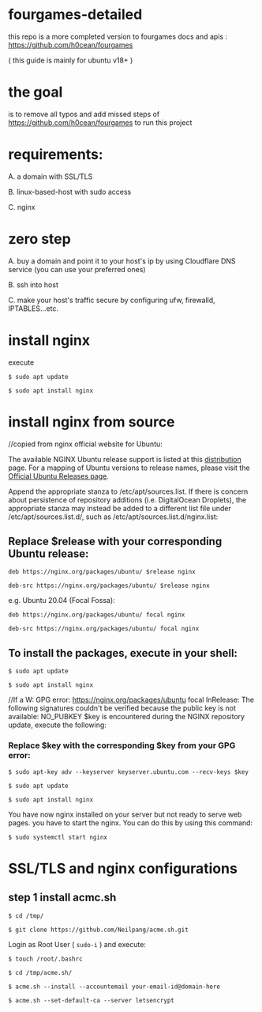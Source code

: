# fourgames-detailed
this repo is a more completed version  to fourgames docs and apis : https://github.com/h0cean/fourgames

( this guide is mainly for  ubuntu v18+ )

# the goal 
  is to remove all typos and add missed steps of 
  https://github.com/h0cean/fourgames  to run this project

# requirements:
A. a domain with SSL/TLS

B. linux-based-host with sudo access 

C. nginx 

# zero step

A. buy a domain and point it to your host's ip by using Cloudflare DNS service
(you can use your preferred ones)

B. ssh into host

C. make your host's traffic secure by configuring ufw, firewalld, IPTABLES...etc.



# install nginx 

execute

`$ sudo apt update`

`$ sudo apt install nginx`

# install nginx from source
//copied from nginx official website for Ubuntu:

The available NGINX Ubuntu release support is listed at this [distribution](https://nginx.org/packages/ubuntu/dists/) page. For a mapping of Ubuntu versions to release names, please visit the [Official Ubuntu Releases page](https://wiki.ubuntu.com/Releases).

Append the appropriate stanza to /etc/apt/sources.list. If there is concern about persistence of repository additions (i.e. DigitalOcean Droplets), the appropriate stanza may instead be added to a different list file under /etc/apt/sources.list.d/, such as /etc/apt/sources.list.d/nginx.list:
## Replace $release with your corresponding Ubuntu release:

`deb https://nginx.org/packages/ubuntu/ $release nginx`

`deb-src https://nginx.org/packages/ubuntu/ $release nginx`

e.g. Ubuntu 20.04 (Focal Fossa):
  
  `deb https://nginx.org/packages/ubuntu/ focal nginx`
  
   `deb-src https://nginx.org/packages/ubuntu/ focal nginx`
## To install the packages, execute in your shell:

`$ sudo apt update`

`$ sudo apt install nginx`

//If a W: GPG error: https://nginx.org/packages/ubuntu focal InRelease: The following signatures couldn't be verified because the public key is not available: NO_PUBKEY $key is encountered during the NGINX repository update, execute the following:
### Replace $key with the corresponding $key from your GPG error:

`$ sudo apt-key adv --keyserver keyserver.ubuntu.com --recv-keys $key`

`$ sudo apt update`

`$ sudo apt install nginx`


You have now nginx installed on your server but not ready to serve web pages. you have to start the nginx. You can do this by using this command:

`$ sudo systemctl start nginx`


# SSL/TLS and nginx configurations

## step 1 install acmc.sh
`$ cd /tmp/`

`$ git clone https://github.com/Neilpang/acme.sh.git`
 
 Login as Root User ( `sudo-i` ) and execute:

`$ touch /root/.bashrc`

`$ cd /tmp/acme.sh/`

`$ acme.sh --install --accountemail your-email-id@domain-here`

`$ acme.sh --set-default-ca --server letsencrypt`
 
